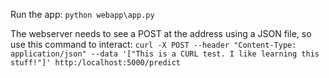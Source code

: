 Run the app:
`python webapp\app.py`

The webserver needs to see a POST at the address using a JSON file, so use this command to interact:
`curl -X POST --header "Content-Type: application/json" --data '["This is a CURL test. I like learning this stuff!"]' http:/localhost:5000/predict`